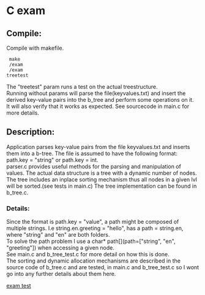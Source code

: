 # C exam #

## Compile: ##
Compile with makefile.

<code> make </code> <br>
<code> /exam </code> <br>
<code> /exam treetest </code> <br>

The "treetest" param runs a test on the actual treestructure. <br>
Running without params will parse the file(keyvalues.txt) and insert the derived 
key-value pairs into the b_tree and perform some operations on it. <br>
It will also verify that it works as expected. See sourcecode in main.c for more details.


## Description: ##
Application parses key-value pairs from the file keyvalues.txt and inserts them into a b-tree.
The file is assumed to have the following format:  path.key = "string" or path.key = int. <br>
parser.c provides useful methods for the parsing and manipulation of values.
The actual data structure is a tree with a dynamic number of nodes.
The tree includes an inplace sorting mechanism thus all nodes in a given lvl will be sorted.(see tests in main.c)
The tree implementation can be found in b_tree.c.

### Details: ### 
Since the format is path.key = "value", a path might be composed of multiple strings. 
I.e string.en.greeting = "hello", has a path = string.en, where "string" and "en"
are both folders. <br>
To solve the path problem I use a char* path[](path=["string", "en", "greeting"]) 
when accessing a given node. 
<br>
See main.c and b_tree_test.c for more detail on how this is done.
<br>
The sorting and dynamic allocation mechanisms are described in the source code of
b_tree.c and are tested, in main.c and b_tree_test.c so I wont go into any further
details about them here. 

[exam test](PG3400%20Home%20Exam%202017.pdf)
